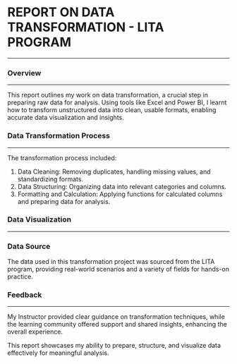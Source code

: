 # REPORT ON DATA TRANSFORMATION - LITA PROGRAM
---

### Overview
---
This report outlines my work on data transformation, a crucial step in preparing raw data for analysis. Using tools like Excel and Power BI, 
I  learnt how to transform unstructured data into clean, usable formats, enabling accurate data visualization and insights.

### Data Transformation Process
---
The transformation process included:
1. Data Cleaning: Removing duplicates, handling missing values, and standardizing formats.
2. Data Structuring: Organizing data into relevant categories and columns.
3. Formatting and Calculation: Applying functions for calculated columns and preparing data for analysis.


### Data Visualization
---




### Data Source
The data used in this transformation project was sourced from the LITA program, providing real-world scenarios and a variety of fields for hands-on practice.

### Feedback
---
My Instructor provided clear guidance on transformation techniques, while the learning community offered support and shared insights, enhancing the overall experience.

This report showcases my ability to prepare, structure, and visualize data effectively for meaningful analysis.

